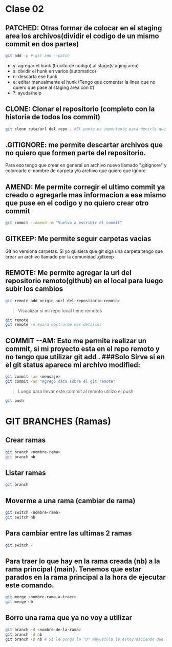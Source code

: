 # Clase 02

## PATCHED: Otras formar de colocar en el staging area los archivos(dividir el codigo de un mismo commit en dos partes)

```sh
git add -p # git add --patch
```

* y: agregar el hunk (trocito de codigo) al stage(staging area)
* s: dividir el hunk en varios (automatico)
* n: descarta ese hunk
* e: editar manualmente el hunk (Tengo que comentar la linea que no quiero que pase al staging area con #)
* ?: ayuda/help

## CLONE: Clonar el repositorio (completo con la historia de todos los commit)

```sh
git clone ruta/url del repo . #El punto es importante para decirle que no cree una carpeta si no que lo baje en el directorio actual
```
## .GITIGNORE: me permite descartar archivos que no quiero que formen parte del repositorio.
Para eso tengo que crear en general un archivo nuevo llamado ".gitignore" y colorcarle el nombre de carpeta y/o archivo que quiero que ignore

## AMEND: Me permite corregir el ultimo commit ya creado o agregarle mas informacion a ese mismo que puse en el codigo y no quiero crear otro commit
```sh
git commit --amend -m "Vuelvo a escribir el commit"
```

## GITKEEP: Me permite seguir carpetas vacias
Git no versiona carpetas. Si yo quisiera que git siga una carpeta tengo que crear un archivo llamado por la comunidad .gitkeep

## REMOTE: Me permite agregar la url del repositorio remoto(github) en el local para luego subir los cambios

```sh
git remote add origin <url-del-repositorio-remoto>
```
> Visualizar si mi repo local tiene remotos
```sh
git remote
git remote -v #para mostrarme mas detalles
```
## COMMIT --AM: Esto me permite realizar un commit, si mi proyecto esta en el repo remoto y no tengo que utilizar git add . ###Solo Sirve si en el git status aparece mi archivo modified:

```sh
git commit -am <mensaje>
git commit -am "Agrego data sobre el git remote"
```
> Luego para llevar este commit al remoto utilizo el push
```sh
git push
```

# GIT BRANCHES (Ramas)

## Crear ramas

```sh
git branch <nombre-rama>
git branch nb
```

## Listar ramas

```sh
git branch
```

## Moverme a una rama (cambiar de rama)

```sh
git switch <nombre-rama>
git switch nb
```

## Para cambiar entre las ultimas 2 ramas

```sh
git switch -
```

## Para traer lo que hay en la rama creada (nb) a la rama principal (main). Tenemos que estar parados en la rama principal a la hora de ejecutar este comando.

```sh
git merge <nombre-rama-a-traer>
git merge nb
```

## Borro una rama que ya no voy a utilizar

```sh
git branch -d <nombre-de-la-rama>
git branch -d nb
git branch -D nb # Si le pongo la "D" mayuscula le estoy diciendo que lo borre porque estoy segura
```
